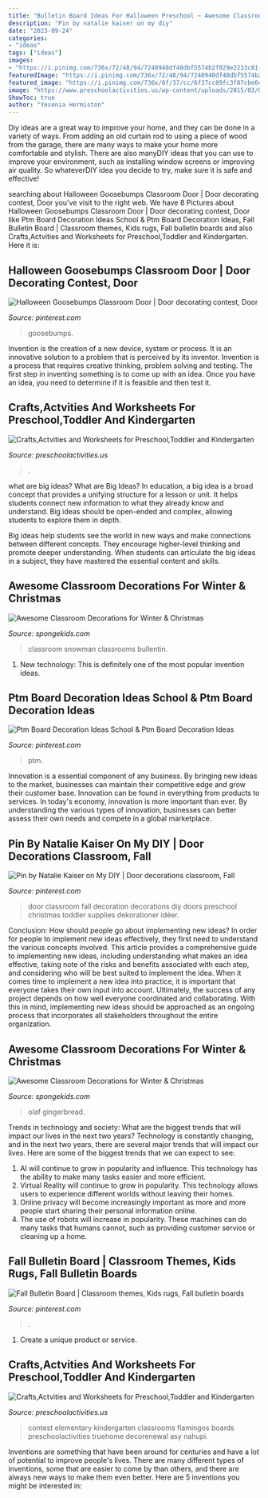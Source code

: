 ```yaml
---
title: "Bulletin Board Ideas For Halloween Preschool ~ Awesome Classroom Decorations For Winter &amp; Christmas"
description: "Pin by natalie kaiser on my diy"
date: "2023-09-24"
categories:
- "ideas"
tags: ["ideas"]
images:
- "https://i.pinimg.com/736x/72/48/94/7248940df48dbf5574b2f029e2233c81--fall-classroom-door-classroom-door-decorations.jpg"
featuredImage: "https://i.pinimg.com/736x/72/48/94/7248940df48dbf5574b2f029e2233c81--fall-classroom-door-classroom-door-decorations.jpg"
featured_image: "https://i.pinimg.com/736x/6f/37/cc/6f37cc89fc3f87cbe640e6ce01558d66.jpg"
image: "https://www.preschoolactivities.us/wp-content/uploads/2015/03/Owl-Christmas-Holiday-Classroom-Door.jpg"
ShowToc: true
author: "Yesenia Hermiston"
---
```



Diy ideas are a great way to improve your home, and they can be done in a variety of ways. From adding an old curtain rod to using a piece of wood from the garage, there are many ways to make your home more comfortable and stylish. There are also manyDIY ideas that you can use to improve your environment, such as installing window screens or improving air quality. So whateverDIY idea you decide to try, make sure it is safe and effective!

	

		
searching about Halloween Goosebumps Classroom Door | Door decorating contest, Door you've visit to the right web. We have 8 Pictures about Halloween Goosebumps Classroom Door | Door decorating contest, Door like Ptm Board Decoration Ideas School &amp; Ptm Board Decoration Ideas, Fall Bulletin Board | Classroom themes, Kids rugs, Fall bulletin boards and also Crafts,Actvities and Worksheets for Preschool,Toddler and Kindergarten. Here it is:
		
    
## Halloween Goosebumps Classroom Door | Door Decorating Contest, Door

<img loading=lazy src="https://i.pinimg.com/736x/5b/2a/91/5b2a91db4162443bf08cc4d9ef02ae96--classroom-door-halloween.jpg" onerror="this.onerror=null;this.src='https://tse1.mm.bing.net/th?id=OIP.7w5XPlyi5Gqnz9lumtHHjwC1FY&amp;pid=15.1';" alt="Halloween Goosebumps Classroom Door | Door decorating contest, Door">

_Source: pinterest.com_

>goosebumps. 

	

Invention is the creation of a new device, system or process. It is an innovative solution to a problem that is perceived by its inventor. Invention is a process that requires creative thinking, problem solving and testing. The first step in inventing something is to come up with an idea. Once you have an idea, you need to determine if it is feasible and then test it.

    
## Crafts,Actvities And Worksheets For Preschool,Toddler And Kindergarten

<img loading=lazy src="https://www.preschoolactivities.us/wp-content/uploads/2015/09/November-bulletin-board.jpg" onerror="this.onerror=null;this.src='https://tse3.mm.bing.net/th?id=OIP.urZrOTDOUyosQvGjfPjtDgHaJ4&amp;pid=15.1';" alt="Crafts,Actvities and Worksheets for Preschool,Toddler and Kindergarten">

_Source: preschoolactivities.us_

>. 

	

what are big ideas?
What are Big Ideas?
In education, a big idea is a broad concept that provides a unifying structure for a lesson or unit. It helps students connect new information to what they already know and understand. Big ideas should be open-ended and complex, allowing students to explore them in depth.

Big ideas help students see the world in new ways and make connections between different concepts. They encourage higher-level thinking and promote deeper understanding. When students can articulate the big ideas in a subject, they have mastered the essential content and skills.

    
## Awesome Classroom Decorations For Winter &amp; Christmas

<img loading=lazy src="https://spongekids.com/wp-content/uploads/2016/11/christmas-bulletin-board/19-christmas-bulletin-board-ideas.jpg" onerror="this.onerror=null;this.src='https://tse2.mm.bing.net/th?id=OIP.vz_BV0zEjQhTS7_beSpoBAHaNI&amp;pid=15.1';" alt="Awesome Classroom Decorations for Winter &amp; Christmas">

_Source: spongekids.com_

>classroom snowman classrooms bullentin. 

	

1) New technology: This is definitely one of the most popular invention ideas.

    
## Ptm Board Decoration Ideas School &amp; Ptm Board Decoration Ideas

<img loading=lazy src="https://i.pinimg.com/736x/6f/37/cc/6f37cc89fc3f87cbe640e6ce01558d66.jpg" onerror="this.onerror=null;this.src='https://tse2.mm.bing.net/th?id=OIP.k66BAHuBmpDw2t1tXSdSIAHaL6&amp;pid=15.1';" alt="Ptm Board Decoration Ideas School &amp; Ptm Board Decoration Ideas">

_Source: pinterest.com_

>ptm. 

	

Innovation is a essential component of any business. By bringing new ideas to the market, businesses can maintain their competitive edge and grow their customer base. Innovation can be found in everything from products to services. In today's economy, innovation is more important than ever. By understanding the various types of innovation, businesses can better assess their own needs and compete in a global marketplace.

    
## Pin By Natalie Kaiser On My DIY | Door Decorations Classroom, Fall

<img loading=lazy src="https://i.pinimg.com/736x/72/48/94/7248940df48dbf5574b2f029e2233c81--fall-classroom-door-classroom-door-decorations.jpg" onerror="this.onerror=null;this.src='https://tse3.mm.bing.net/th?id=OIP._GpCgO9VH3t4QidQxk4LggHaJ3&amp;pid=15.1';" alt="Pin by Natalie Kaiser on My DIY | Door decorations classroom, Fall">

_Source: pinterest.com_

>door classroom fall decoration decorations diy doors preschool christmas toddler supplies dekorationer idéer. 

	

Conclusion: How should people go about implementing new ideas?
In order for people to implement new ideas effectively, they first need to understand the various concepts involved. This article provides a comprehensive guide to implementing new ideas, including understanding what makes an idea effective, taking note of the risks and benefits associated with each step, and considering who will be best suited to implement the idea.
When it comes time to implement a new idea into practice, it is important that everyone takes their own input into account. Ultimately, the success of any project depends on how well everyone coordinated and collaborating. With this in mind, implementing new ideas should be approached as an ongoing process that incorporates all stakeholders throughout the entire organization.

    
## Awesome Classroom Decorations For Winter &amp; Christmas

<img loading=lazy src="https://spongekids.com/wp-content/uploads/2016/11/christmas-bulletin-board/11-christmas-bulletin-board-ideas.jpg" onerror="this.onerror=null;this.src='https://tse4.mm.bing.net/th?id=OIP.-oGVygNx6HDeWuoJd_VFhAHaJ4&amp;pid=15.1';" alt="Awesome Classroom Decorations for Winter &amp; Christmas">

_Source: spongekids.com_

>olaf gingerbread. 

	

Trends in technology and society: What are the biggest trends that will impact our lives in the next two years?
Technology is constantly changing, and in the next two years, there are several major trends that will impact our lives. Here are some of the biggest trends that we can expect to see: 
1) AI will continue to grow in popularity and influence. This technology has the ability to make many tasks easier and more efficient. 
2) Virtual Reality will continue to grow in popularity. This technology allows users to experience different worlds without leaving their homes. 
3) Online privacy will become increasingly important as more and more people start sharing their personal information online. 
4) The use of robots will increase in popularity. These machines can do many tasks that humans cannot, such as providing customer service or cleaning up a home.

    
## Fall Bulletin Board | Classroom Themes, Kids Rugs, Fall Bulletin Boards

<img loading=lazy src="https://i.pinimg.com/736x/af/6f/19/af6f1983752ed4be3a0fc0ef222f1ec8.jpg" onerror="this.onerror=null;this.src='https://tse4.mm.bing.net/th?id=OIP.o1gTxeQBWR_qrISQzmIONgHaJ3&amp;pid=15.1';" alt="Fall Bulletin Board | Classroom themes, Kids rugs, Fall bulletin boards">

_Source: pinterest.com_

>. 

	

1. Create a unique product or service.

    
## Crafts,Actvities And Worksheets For Preschool,Toddler And Kindergarten

<img loading=lazy src="https://www.preschoolactivities.us/wp-content/uploads/2015/03/Owl-Christmas-Holiday-Classroom-Door.jpg" onerror="this.onerror=null;this.src='https://tse3.mm.bing.net/th?id=OIP.ZQw0aZnqc5WeF6BAmtkUHAHaJ4&amp;pid=15.1';" alt="Crafts,Actvities and Worksheets for Preschool,Toddler and Kindergarten">

_Source: preschoolactivities.us_

>contest elementary kindergarten classrooms flamingos boards preschoolactivities truehome decorenewal asy nahupi. 

	

Inventions are something that have been around for centuries and have a lot of potential to improve people's lives. There are many different types of inventions, some that are easier to come by than others, and there are always new ways to make them even better. Here are 5 inventions you might be interested in: 


